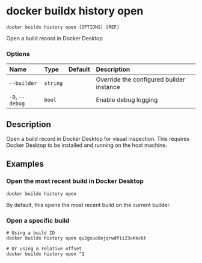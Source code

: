 # docker buildx history open

```text
docker buildx history open [OPTIONS] [REF]
```

<!---MARKER_GEN_START-->
Open a build record in Docker Desktop

### Options

| Name            | Type     | Default | Description                              |
|:----------------|:---------|:--------|:-----------------------------------------|
| `--builder`     | `string` |         | Override the configured builder instance |
| `-D`, `--debug` | `bool`   |         | Enable debug logging                     |


<!---MARKER_GEN_END-->

## Description

Open a build record in Docker Desktop for visual inspection. This requires
Docker Desktop to be installed and running on the host machine.

## Examples

### Open the most recent build in Docker Desktop

```console
docker buildx history open
```

By default, this opens the most recent build on the current builder.

### Open a specific build

```console
# Using a build ID
docker buildx history open qu2gsuo8ejqrwdfii23xkkckt

# Or using a relative offset
docker buildx history open ^1
```
